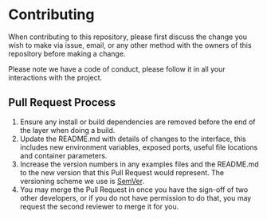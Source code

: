# Contributing

When contributing to this repository, please first discuss the change you wish to make via issue,
email, or any other method with the owners of this repository before making a change. 

Please note we have a code of conduct, please follow it in all your interactions with the project.

## Pull Request Process

1. Ensure any install or build dependencies are removed before the end of the layer when doing a build.
1. Update the README.md with details of changes to the interface, this includes new environment variables, exposed ports, useful file locations and container parameters.
1. Increase the version numbers in any examples files and the README.md to the new version that this Pull Request would represent. The versioning scheme we use is [SemVer](http://semver.org/).
1. You may merge the Pull Request in once you have the sign-off of two other developers, or if you do not have permission to do that, you may request the second reviewer to merge it for you.
